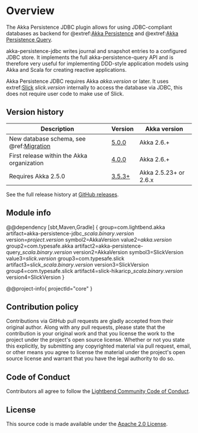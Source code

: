 # Overview

The Akka Persistence JDBC plugin allows for using JDBC-compliant databases as backend for @extref:[Akka Persistence](akka:persistence.html) and @extref:[Akka Persistence Query](akka:persistence-query.html).

akka-persistence-jdbc writes journal and snapshot entries to a configured JDBC store. It implements the full akka-persistence-query API and is therefore very useful for implementing DDD-style application models using Akka and Scala for creating reactive applications.

Akka Persistence JDBC requires Akka $akka.version$ or later. It uses extref:[Slick](slick:) $slick.version$ internally to access the database via JDBC, this does not require user code to make use of Slick.

## Version history

| Description | Version | Akka version |
|-------------|---------|--------------|
| New database schema, see @ref:[Migration](migration.md) | [5.0.0](https://github.com/akka/akka-persistence-jdbc/releases) | Akka 2.6.+ |
| First release within the Akka organization | [4.0.0](https://github.com/akka/akka-persistence-jdbc/releases/tag/v4.0.0) | Akka 2.6.+ |
| Requires Akka 2.5.0 | [3.5.3+](https://github.com/akka/akka-persistence-jdbc/releases/tag/v3.5.3) | Akka 2.5.23+ or 2.6.x |

See the full release history at [GitHub releases](https://github.com/akka/akka-persistence-jdbc/releases).

## Module info

@@dependency [sbt,Maven,Gradle] {
  group=com.lightbend.akka
  artifact=akka-persistence-jdbc_$scala.binary.version$
  version=$project.version$
  symbol2=AkkaVersion
  value2=$akka.version$
  group2=com.typesafe.akka
  artifact2=akka-persistence-query_$scala.binary.version$
  version2=AkkaVersion
  symbol3=SlickVersion
  value3=$slick.version$
  group3=com.typesafe.slick
  artifact3=slick_$scala.binary.version$
  version3=SlickVersion
  group4=com.typesafe.slick
  artifact4=slick-hikaricp_$scala.binary.version$
  version4=SlickVersion
}

@@project-info{ projectId="core" }

## Contribution policy

Contributions via GitHub pull requests are gladly accepted from their original author. Along with any pull requests, please state that the contribution is your original work and that you license the work to the project under the project's open source license. Whether or not you state this explicitly, by submitting any copyrighted material via pull request, email, or other means you agree to license the material under the project's open source license and warrant that you have the legal authority to do so.

## Code of Conduct

Contributors all agree to follow the [Lightbend Community Code of Conduct](https://www.lightbend.com/conduct).

## License

This source code is made available under the [Apache 2.0 License](https://www.apache.org/licenses/LICENSE-2.0).
